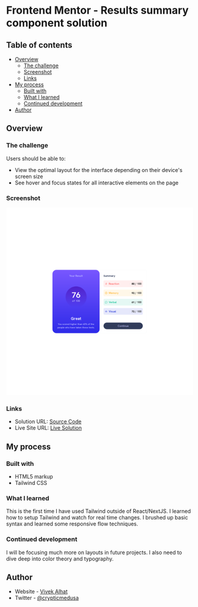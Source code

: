 # Frontend Mentor - Results summary component solution

## Table of contents

- [Overview](#overview)
  - [The challenge](#the-challenge)
  - [Screenshot](#screenshot)
  - [Links](#links)
- [My process](#my-process)
  - [Built with](#built-with)
  - [What I learned](#what-i-learned)
  - [Continued development](#continued-development)
- [Author](#author)

## Overview

### The challenge

Users should be able to:

- View the optimal layout for the interface depending on their device's screen size
- See hover and focus states for all interactive elements on the page

### Screenshot

![Screenshot](/results-summary-component/screenshot/results-summary-component.png)

### Links

- Solution URL: [Source Code](https://github.com/VivekAlhat/Frontend-Mentor-Challenges/tree/main/results-summary-component)
- Live Site URL: [Live Solution](https://earnest-sunflower-bdfce5.netlify.app/)

## My process

### Built with

- HTML5 markup
- Tailwind CSS

### What I learned

This is the first time I have used Tailwind outside of React/NextJS. I learned how to setup Tailwind and watch for real time changes.
I brushed up basic syntax and learned some responsive flow techniques.

### Continued development

I will be focusing much more on layouts in future projects. I also need to dive deep into color theory and typography.

## Author

- Website - [Vivek Alhat](https://www.vivekalhat.xyz)
- Twitter - [@crypticmedusa](https://www.twitter.com/crypticmedusa)
